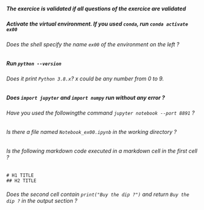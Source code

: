 ##### The exercice is validated if all questions of the exercice are validated

##### Activate the virtual environment. If you used `conda`, run `conda activate ex00`

###### Does the shell specify the name `ex00` of the environment on the left ?

##### Run `python --version`

###### Does it print `Python 3.8.x`? x could be any number from 0 to 9. 

##### Does `import jupyter` and `import numpy` run without any error ? 

###### Have you used the followingthe command `jupyter notebook --port 8891` ?

###### Is there a file named `Notebook_ex00.ipynb` in the working directory ? 

###### Is the following markdown code executed in a markdown cell in the first cell ? 

```
# H1 TITLE
## H2 TITLE
```
###### Does the second cell contain `print("Buy the dip ?")` and return `Buy the dip ?` in the output section ? 
